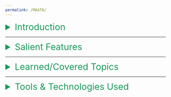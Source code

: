 ```yaml
---
permalink: /MAATA/
---
```


<details>
  <summary style="color:#159957;font-size:2em;">Introduction</summary>
  <ul>
    <li>Situations in which we handle large amounts of information, data cleansing is a must as it properly organizes the data, making algorithms easier to implement and run. So, if we have a well-cleaned dataset, we can get desired results even with a very simple algorithm, which can prove very beneficial at times.</li>
    <li>Data cleaning is the process consisting of fixing or removing incorrect, corrupted, incorrectly formatted, duplicate, or incomplete data within a dataset.
  The Data will be collected from any website e.g., Kaggle, which contain data-sets in .csv format, and after cleansing, it will be stored in separate .csv file.</li>
  </ul>
</details>

---

<details>
  <summary style="color:#159957;font-size:2em;">Salient Features</summary>
  <br>
  <ul>
    <li>The Data will be collected from any website e.g., Kaggle, which contain data-sets in .csv format, and after cleansing, it will be stored in separate .csv file.</li>
    <li>Provides ideal solution that is able to cleanse any type of data.</li>
    <li>Two level based Cleaning (i.e. first simply parses the file in clean format & 2nd level deals with null values & outliers)</li>
    <li>Data is handled efficiently by saving in appropriate structure</li>
    <li>Move Semantics are used with dynamic Array structures in order to avoid using heavy node structures like doubly-linked list</li>
  </ul>
</details>
 
---

<details>
  <summary style="color:#159957;font-size:2em;">Learned/Covered Topics</summary>
  <br>
  <ul>
    <li>Sorting Algorithms (Bubble, Insertion, Selection)</li>
    <li>Dynamic Safe Arrays (as Vector & Strings)</li>
    <li>Copy Semantics (Rule of Three)</li>
    <li>Move Semantics (Rule of Five)</li>
    <li>Trees (BST,AVL)</li>
    <li>Stacks (implemented as singly-linked list in LIFO order & in Vectors as FILO order)</li>
  </ul>
</details>

---

<details>
  <summary style="color:#159957;font-size:2em;">Tools & Technologies Used</summary>
  <br>
  <ul>
    <li>DevC++ compiler /Visual studio 2019</li>
    <li>C++11 programming language</li>
    <li> Operating System Microsoft Windows 10</li>
  </ul>
</details>

